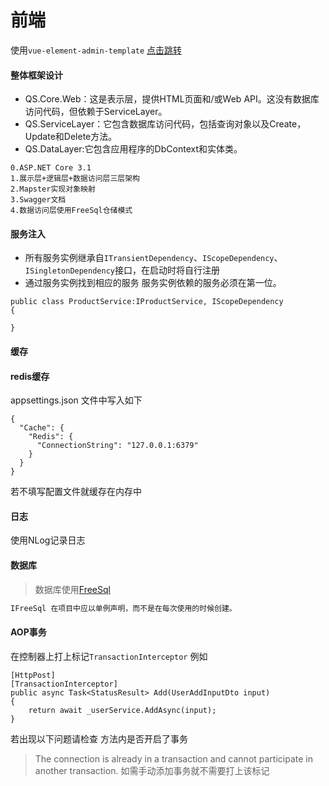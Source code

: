 # 前端
使用`vue-element-admin-template`
[点击跳转](https://github.com/qingshan315/QS.Admin)

#### 整体框架设计
- QS.Core.Web：这是表示层，提供HTML页面和/或Web API。这没有数据库访问代码，但依赖于ServiceLayer。
- QS.ServiceLayer：它包含数据库访问代码，包括查询对象以及Create，Update和Delete方法。
- QS.DataLayer:它包含应用程序的DbContext和实体类。
```
0.ASP.NET Core 3.1
1.展示层+逻辑层+数据访问层三层架构
2.Mapster实现对象映射
3.Swagger文档
4.数据访问层使用FreeSql仓储模式
```

#### 服务注入
- 所有服务实例继承自`ITransientDependency`、`IScopeDependency`、`ISingletonDependency`接口，在启动时将自行注册
- 通过服务实例找到相应的服务 服务实例依赖的服务必须在第一位。
```
public class ProductService:IProductService, IScopeDependency
{

}
```


#### 缓存
#### redis缓存

appsettings.json 文件中写入如下 
```
{
  "Cache": {
    "Redis": {
      "ConnectionString": "127.0.0.1:6379"
    }
  }
}

```

若不填写配置文件就缓存在内存中

#### 日志

使用NLog记录日志

#### 数据库

> 数据库使用[FreeSql](http://freesql.net/)

```csharp
IFreeSql 在项目中应以单例声明，而不是在每次使用的时候创建。
```

#### AOP事务
在控制器上打上标记`TransactionInterceptor` 例如
```
[HttpPost]
[TransactionInterceptor]
public async Task<StatusResult> Add(UserAddInputDto input)
{
    return await _userService.AddAsync(input);
}
```
若出现以下问题请检查 方法内是否开启了事务 
> The connection is already in a transaction and cannot participate in another transaction.
如需手动添加事务就不需要打上该标记

